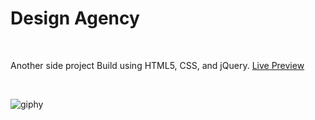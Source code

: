 # Design Agency
<br>

Another side project Build using HTML5, CSS, and jQuery.
[Live Preview](https://designagency.surge.sh)

<br>

![giphy](https://media.giphy.com/media/xUOwG4dlVaNGzVdIv6/giphy.gif)
